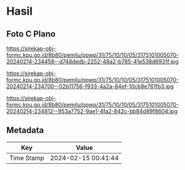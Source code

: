 # Hasil

## Foto C Plano

https://sirekap-obj-formc.kpu.go.id/8b80/pemilu/ppwp/31/75/10/10/05/3175101005070-20240214-234458--d748dedb-2252-48a2-b785-41e538d6931f.jpg

https://sirekap-obj-formc.kpu.go.id/8b80/pemilu/ppwp/31/75/10/10/05/3175101005070-20240214-234700--02b11756-f933-4a2a-84ef-10cb8e761fb3.jpg

https://sirekap-obj-formc.kpu.go.id/8b80/pemilu/ppwp/31/75/10/10/05/3175101005070-20240214-234812--953a7752-9ae1-4fa2-842c-bb84d89f8604.jpg


## Metadata

| Key        | Value               |
| ---------- | ------------------- |
| Time Stamp | 2024-02-15 00:41:44 |



